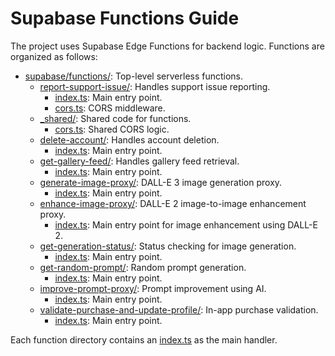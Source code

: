 # Supabase Functions Guide

The project uses Supabase Edge Functions for backend logic. Functions are organized as follows:

- [supabase/functions/](mdc:supabase/functions): Top-level serverless functions.
  - [report-support-issue/](mdc:supabase/functions/report-support-issue): Handles support issue reporting.
    - [index.ts](mdc:supabase/functions/report-support-issue/index.ts): Main entry point.
    - [cors.ts](mdc:supabase/functions/report-support-issue/cors.ts): CORS middleware.
  - [_shared/](mdc:supabase/functions/_shared): Shared code for functions.
    - [cors.ts](mdc:supabase/functions/_shared/cors.ts): Shared CORS logic.
  - [delete-account/](mdc:supabase/functions/delete-account): Handles account deletion.
    - [index.ts](mdc:supabase/functions/delete-account/index.ts): Main entry point.
  - [get-gallery-feed/](mdc:supabase/functions/get-gallery-feed): Handles gallery feed retrieval.
    - [index.ts](mdc:supabase/functions/get-gallery-feed/index.ts): Main entry point.
  - [generate-image-proxy/](mdc:supabase/functions/generate-image-proxy): DALL-E 3 image generation proxy.
    - [index.ts](mdc:supabase/functions/generate-image-proxy/index.ts): Main entry point.
  - [enhance-image-proxy/](mdc:supabase/functions/enhance-image-proxy): DALL-E 2 image-to-image enhancement proxy.
    - [index.ts](mdc:supabase/functions/enhance-image-proxy/index.ts): Main entry point for image enhancement using DALL-E 2.
  - [get-generation-status/](mdc:supabase/functions/get-generation-status): Status checking for image generation.
    - [index.ts](mdc:supabase/functions/get-generation-status/index.ts): Main entry point.
  - [get-random-prompt/](mdc:supabase/functions/get-random-prompt): Random prompt generation.
    - [index.ts](mdc:supabase/functions/get-random-prompt/index.ts): Main entry point.
  - [improve-prompt-proxy/](mdc:supabase/functions/improve-prompt-proxy): Prompt improvement using AI.
    - [index.ts](mdc:supabase/functions/improve-prompt-proxy/index.ts): Main entry point.
  - [validate-purchase-and-update-profile/](mdc:supabase/functions/validate-purchase-and-update-profile): In-app purchase validation.
    - [index.ts](mdc:supabase/functions/validate-purchase-and-update-profile/index.ts): Main entry point.

Each function directory contains an [index.ts](mdc:index.ts) as the main handler.